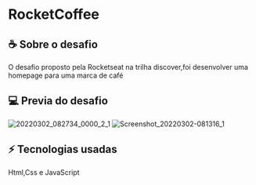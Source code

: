 # RocketCoffee

## ☕ Sobre o desafio 
O desafio proposto pela Rocketseat na trilha 
discover,foi desenvolver uma homepage para uma marca
de café

## 💻 Previa do desafio 
![20220302_082734_0000_2_1](https://user-images.githubusercontent.com/75839810/156361709-ebdcfd2a-a544-4721-b78b-bbc5d7c3a03f.jpg)
![Screenshot_20220302-081316_1](https://user-images.githubusercontent.com/75839810/156361373-098032e3-feaf-4e94-9bf6-6682cee3d3b1.jpg)

## ⚡ Tecnologias usadas
Html,Css e JavaScript
